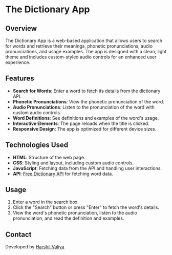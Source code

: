 # The Dictionary App

## Overview

The Dictionary App is a web-based application that allows users to search for words and retrieve their meanings, phonetic pronunciations, audio pronunciations, and usage examples. The app is designed with a clean, light theme and includes custom-styled audio controls for an enhanced user experience.

## Features

- **Search for Words**: Enter a word to fetch its details from the dictionary API.
- **Phonetic Pronunciations**: View the phonetic pronunciation of the word.
- **Audio Pronunciations**: Listen to the pronunciation of the word with custom audio controls.
- **Word Definitions**: See definitions and examples of the word's usage.
- **Interactive Elements**: The page reloads when the title is clicked.
- **Responsive Design**: The app is optimized for different device sizes.

## Technologies Used

- **HTML**: Structure of the web page.
- **CSS**: Styling and layout, including custom audio controls.
- **JavaScript**: Fetching data from the API and handling user interactions.
- **API**: [Free Dictionary API](https://dictionaryapi.dev/) for fetching word data.

## Usage

1. Enter a word in the search box.
2. Click the "Search" button or press "Enter" to fetch the word's details.
3. View the word's phonetic pronunciation, listen to the audio pronunciation, and read the definition and examples.

## Contact

Developed by [Harshil Valiya](https://www.linkedin.com/in/harshil-valiya-1b1082274/)
